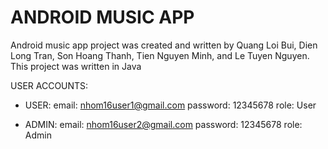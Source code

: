 # ANDROID MUSIC APP
Android music app project was created and written by Quang Loi Bui, Dien Long Tran, Son Hoang Thanh, Tien Nguyen Minh, and Le Tuyen Nguyen. This project was written in Java

USER ACCOUNTS:
 + USER: 
	email: nhom16user1@gmail.com
	password: 12345678
	role: User

 + ADMIN: 
	email: nhom16user2@gmail.com
	password: 12345678
	role: Admin

